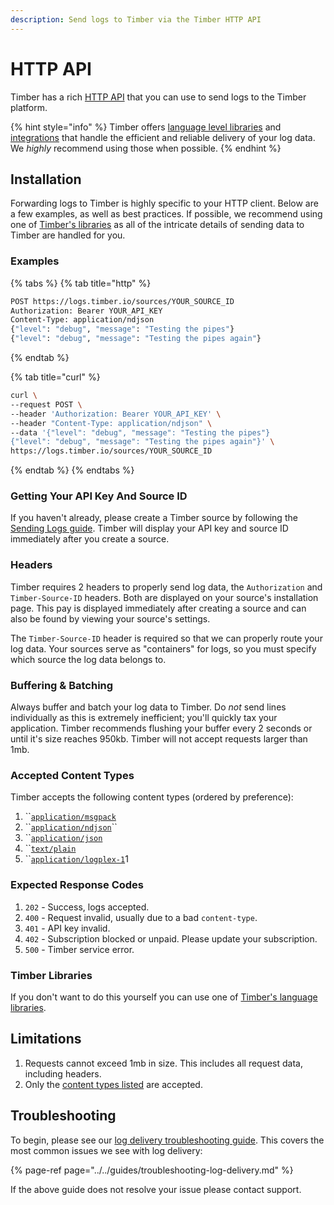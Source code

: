 ```yaml
---
description: Send logs to Timber via the Timber HTTP API
---
```


# HTTP API

Timber has a rich [HTTP API](http://docs.api.timber.io/) that you can use to send logs to the Timber platform.

{% hint style="info" %}
Timber offers [language level libraries](../../../under-the-hood/language-libraries.md) and [integrations](../) that handle the efficient and reliable delivery of your log data. We _highly_ recommend using those when possible.
{% endhint %}

## Installation

Forwarding logs to Timber is highly specific to your HTTP client. Below are a few examples, as well as best practices. If possible, we recommend using one of [Timber's libraries](../../../under-the-hood/language-libraries.md) as all of the intricate details of sending data to Timber are handled for you.

### Examples

{% tabs %}
{% tab title="http" %}
```bash
POST https://logs.timber.io/sources/YOUR_SOURCE_ID
Authorization: Bearer YOUR_API_KEY
Content-Type: application/ndjson
{"level": "debug", "message": "Testing the pipes"}
{"level": "debug", "message": "Testing the pipes again"}
```
{% endtab %}

{% tab title="curl" %}
```bash
curl \
--request POST \
--header 'Authorization: Bearer YOUR_API_KEY' \
--header "Content-Type: application/ndjson" \
--data '{"level": "debug", "message": "Testing the pipes"}
{"level": "debug", "message": "Testing the pipes again"}' \
https://logs.timber.io/sources/YOUR_SOURCE_ID
```
{% endtab %}
{% endtabs %}

### Getting Your API Key And Source ID

If you haven't already, please create a Timber source by following the [Sending Logs guide](../../../usage/sending-logs.md). Timber will display your API key and source ID immediately after you create a source.

### Headers

Timber requires 2 headers to properly send log data, the `Authorization` and `Timber-Source-ID` headers. Both are displayed on your source's installation page. This pay is displayed immediately after creating a source and can also be found by viewing your source's settings.

The `Timber-Source-ID` header is required so that we can properly route your log data. Your sources serve as "containers" for logs, so you must specify which source the log data belongs to.

### Buffering & Batching

Always buffer and batch your log data to Timber. Do _not_ send lines individually as this is extremely inefficient; you'll quickly tax your application. Timber recommends flushing your buffer every 2 seconds or until it's size reaches 950kb. Timber will not accept requests larger than 1mb.

### Accepted Content Types

Timber accepts the following content types \(ordered by preference\):

1. \`\`[`application/msgpack`](https://msgpack.org/index.html) 
2. \`\`[`application/ndjson`](http://ndjson.org/)\`\`
3. \`\`[`application/json`](https://www.json.org/) 
4. \`\`[`text/plain`](https://www.w3.org/Protocols/rfc1341/7_1_Text.html) 
5. \`\`[`application/logplex-1`](https://github.com/heroku/logplex/blob/master/doc/README.http_drains.md#logplex-http-drains)1

### Expected Response Codes

1. `202` - Success, logs accepted.
2. `400` - Request invalid, usually due to a bad `content-type`.
3. `401` - API key invalid.
4. `402` - Subscription blocked or unpaid. Please update your subscription.
5. `500` - Timber service error.

### Timber Libraries

If you don't want to do this yourself you can use one of [Timber's language libraries](../../../under-the-hood/language-libraries.md).

## Limitations

1. Requests cannot exceed 1mb in size. This includes all request data, including headers.
2. Only the [content types listed](./#accepted-content-types) are accepted.

## Troubleshooting

To begin, please see our [log delivery troubleshooting guide](../../guides/troubleshooting-log-delivery.md). This covers the most common issues we see with log delivery:

{% page-ref page="../../guides/troubleshooting-log-delivery.md" %}

If the above guide does not resolve your issue please contact support.

